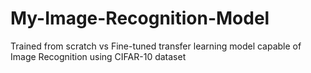 # My-Image-Recognition-Model
Trained from scratch vs Fine-tuned transfer learning model capable of Image Recognition using CIFAR-10 dataset
